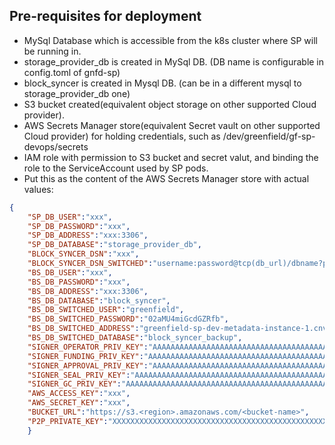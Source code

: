 ## Pre-requisites for deployment
- MySql Database which is accessible from the k8s cluster where SP will be running in.
- storage_provider_db is created in MySql DB. (DB name is configurable in config.toml of gnfd-sp)
- block_syncer is created in Mysql DB. (can be in a different mysql to storage_provider_db one)
- S3 bucket created(equivalent object storage on other supported Cloud provider).
- AWS Secrets Manager store(equivalent Secret vault on other supported Cloud provider) for holding credentials, such as /dev/greenfield/gf-sp-devops/secrets
- IAM role with permission to S3 bucket and secret valut, and binding the role to the ServiceAccount used by SP pods.
- Put this as the content of the AWS Secrets Manager store with actual values:
```json
{
    "SP_DB_USER":"xxx",
    "SP_DB_PASSWORD":"xxx",
    "SP_DB_ADDRESS":"xxx:3306",
    "SP_DB_DATABASE":"storage_provider_db",
    "BLOCK_SYNCER_DSN":"xxx",
    "BLOCK_SYNCER_DSN_SWITCHED":"username:password@tcp(db_url)/dbname?parseTime=true&multiStatements=true&loc=Local",
    "BS_DB_USER":"xxx",
    "BS_DB_PASSWORD":"xxx",
    "BS_DB_ADDRESS":"xxx:3306",
    "BS_DB_DATABASE":"block_syncer",
    "BS_DB_SWITCHED_USER":"greenfield",
    "BS_DB_SWITCHED_PASSWORD":"02aMU4miGcdGZRfb",
    "BS_DB_SWITCHED_ADDRESS":"greenfield-sp-dev-metadata-instance-1.cnvhwydws6wc.ap-northeast-1.rds.amazonaws.com",
    "BS_DB_SWITCHED_DATABASE":"block_syncer_backup",
    "SIGNER_OPERATOR_PRIV_KEY":"AAAAAAAAAAAAAAAAAAAAAAAAAAAAAAAAAAAAAAAAAAAAAAAAAAAAAAAAAAAAAAAA",
    "SIGNER_FUNDING_PRIV_KEY":"AAAAAAAAAAAAAAAAAAAAAAAAAAAAAAAAAAAAAAAAAAAAAAAAAAAAAAAAAAAAAAAA",
    "SIGNER_APPROVAL_PRIV_KEY":"AAAAAAAAAAAAAAAAAAAAAAAAAAAAAAAAAAAAAAAAAAAAAAAAAAAAAAAAAAAAAAAA",
    "SIGNER_SEAL_PRIV_KEY":"AAAAAAAAAAAAAAAAAAAAAAAAAAAAAAAAAAAAAAAAAAAAAAAAAAAAAAAAAAAAAAAA",
    "SIGNER_GC_PRIV_KEY":"AAAAAAAAAAAAAAAAAAAAAAAAAAAAAAAAAAAAAAAAAAAAAAAAAAAAAAAAAAAAAAAA",
    "AWS_ACCESS_KEY":"xxx",
    "AWS_SECRET_KEY":"xxx",
    "BUCKET_URL":"https://s3.<region>.amazonaws.com/<bucket-name>",
    "P2P_PRIVATE_KEY":"XXXXXXXXXXXXXXXXXXXXXXXXXXXXXXXXXXXXXXXXXXXXXXXXXXXXXXXXXXXXXXXX"
    }
```
